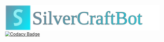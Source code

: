 ![SilverBot logo](https://raw.githubusercontent.com/thesilvercraft/SilverCraft.SilverBot/master/textandlogo.svg)
[![Codacy Badge](https://app.codacy.com/project/badge/Grade/b16c06e7e0d5479c976d2d09ef352b63)](https://www.codacy.com/gh/thesilvercraft/SilverCraft.SilverBot/dashboard?utm_source=github.com&amp;utm_medium=referral&amp;utm_content=thesilvercraft/SilverCraft.SilverBot&amp;utm_campaign=Badge_Grade)
